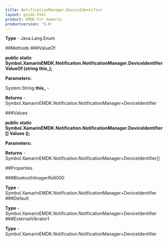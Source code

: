 ```yaml
---
title: NotificationManager.DeviceIdentifier
layout: guide.html
product: EMDK For Xamarin 
productversion: '5.0' 
---
```



**Type** - Java.Lang.Enum

##Methods
###ValueOf

**public static Symbol.XamarinEMDK.Notification.NotificationManager.DeviceIdentifier ValueOf (string this_);**



**Parameters:**

System.String **this_**  - 

**Returns** - Symbol.XamarinEMDK.Notification.NotificationManager+DeviceIdentifier

###Values

**public static Symbol.XamarinEMDK.Notification.NotificationManager.DeviceIdentifier[] Values ();**



**Parameters:**

**Returns** - Symbol.XamarinEMDK.Notification.NotificationManager+DeviceIdentifier[]

##Properties

###BluetoothImagerRs6000


**Type** - Symbol.XamarinEMDK.Notification.NotificationManager+DeviceIdentifier
###Default


**Type** - Symbol.XamarinEMDK.Notification.NotificationManager+DeviceIdentifier
###ExternalVibrator1


**Type** - Symbol.XamarinEMDK.Notification.NotificationManager+DeviceIdentifier
